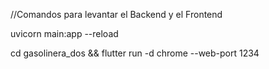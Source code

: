//Comandos para levantar el Backend y el Frontend

uvicorn main:app --reload

cd gasolinera_dos && flutter run -d chrome --web-port 1234